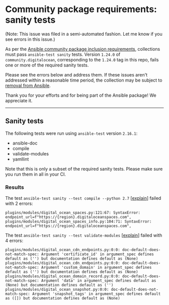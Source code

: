 # Community package requirements: sanity tests

(Note: This issue was filed in a semi-automated fashion. Let me know if you see errors in this issue.)

As per the [Ansible community package inclusion requirements][ci-testing], collections must pass `ansible-test sanity` tests. Version `1.24.0` of `community.digitalocean`, corresponding to the `1.24.0` tag in this repo, fails one or more of the required sanity tests.


Please see the errors below and address them. If these issues aren't addressed within a reasonable time period, the collection may be subject to [removal from Ansible][removal].

Thank you for your efforts and for being part of the Ansible package! We appreciate it.

---

## Sanity tests

The following tests were run using `ansible-test` version `2.16.1`:

- ansible-doc
- compile
- validate-modules
- yamllint

Note that this is only a subset of the required sanity tests. Please make sure you run them in all in your CI.

### Results

The test `ansible-test sanity --test compile --python 2.7` [[explain](https://docs.ansible.com/ansible-core/2.16/dev_guide/testing/sanity/compile.html)] failed with 2 errors:

``` text
plugins/modules/digital_ocean_spaces.py:121:67: SyntaxError: endpoint_url=f"https://{region}.digitaloceanspaces.com",
plugins/modules/digital_ocean_spaces_info.py:104:71: SyntaxError: endpoint_url=f"https://{region}.digitaloceanspaces.com",
```

The test `ansible-test sanity --test validate-modules` [[explain](https://docs.ansible.com/ansible-core/2.16/dev_guide/testing/sanity/validate-modules.html)] failed with 4 errors:

``` text
plugins/modules/digital_ocean_cdn_endpoints.py:0:0: doc-default-does-not-match-spec: Argument 'certificate_id' in argument_spec defines default as ('') but documentation defines default as (None)
plugins/modules/digital_ocean_cdn_endpoints.py:0:0: doc-default-does-not-match-spec: Argument 'custom_domain' in argument_spec defines default as ('') but documentation defines default as (None)
plugins/modules/digital_ocean_domain_record.py:0:0: doc-default-does-not-match-spec: Argument 'data' in argument_spec defines default as (None) but documentation defines default as ('')
plugins/modules/digital_ocean_snapshot.py:0:0: doc-default-does-not-match-spec: Argument 'snapshot_tags' in argument_spec defines default as ([]) but documentation defines default as (None)
```




[ci-testing]: https://docs.ansible.com/ansible/latest/community/collection_contributors/collection_requirements.html#ci-testing
[repo-mgmt]: https://docs.ansible.com/ansible/latest/community/collection_contributors/collection_requirements.html#repository-management
[removal]: https://github.com/ansible-collections/overview/blob/main/removal_from_ansible.rst
